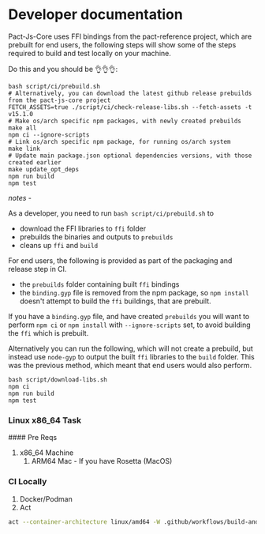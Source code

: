 # Developer documentation

Pact-Js-Core uses FFI bindings from the pact-reference project, which are prebuilt for end users, the following steps will show some of the steps required to build and test locally on your machine.

Do this and you should be 👌👌👌:

```
bash script/ci/prebuild.sh
# Alternatively, you can download the latest github release prebuilds from the pact-js-core project
FETCH_ASSETS=true ./script/ci/check-release-libs.sh --fetch-assets -t v15.1.0
# Make os/arch specific npm packages, with newly created prebuilds
make all
npm ci --ignore-scripts
# Link os/arch specific npm package, for running os/arch system
make link
# Update main package.json optional dependencies versions, with those created earlier
make update_opt_deps
npm run build
npm test
```

_notes_ - 

As a developer, you need to run `bash script/ci/prebuild.sh` to

- download the FFI libraries to `ffi` folder
- prebuilds the binaries and outputs to `prebuilds`
- cleans up `ffi` and `build`

For end users, the following is provided as part of the packaging and release step in CI.

- the `prebuilds` folder containing built `ffi` bindings
- the `binding.gyp` file is removed from the npm package, so `npm install` doesn't attempt to build the `ffi` buildings, that are prebuilt.

If you have a `binding.gyp` file, and have created `prebuilds` you will want to perform `npm ci` or `npm install` with `--ignore-scripts` set, to avoid building the `ffi` which is prebuilt.

Alternatively you can run the following, which will not create a prebuild, but instead use `node-gyp` to output the built `ffi` libraries to the `build` folder. This was the previous method, which meant that end users would also perform.

```
bash script/download-libs.sh
npm ci
npm run build
npm test
```

### Linux x86_64 Task

#### Pre Reqs

1. x86_64 Machine
   1. ARM64 Mac - If you have Rosetta (MacOS)

### CI Locally

1. Docker/Podman
2. Act

```sh
act --container-architecture linux/amd64 -W .github/workflows/build-and-test.yml --artifact-server-path tmp
```
